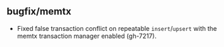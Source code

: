 ## bugfix/memtx

* Fixed false transaction conflict on repeatable `insert`/`upsert`
  with the memtx transaction manager enabled (gh-7217).

